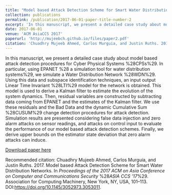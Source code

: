 ```yaml
---
title: "Model based Attack Detection Scheme for Smart Water Distribution Networks"
collection: publications
permalink: /publication/2017-06-01-paper-title-number-2
excerpt: 'In this manuscript, we present a detailed case study about model based attack detection procedures for Cyber Physical Systems (CPSs). In particular, using EPANET that is a simulation tool for water distribution systems, we simulate a Water Distribution Network. Using this data and subspace identification techniques, an input output Linear Time Invariant model for the network is obtained. This model is used to derive a Kalman filter to estimate the evolution of the system dynamics. Then, residual variables are constructed by subtracting data coming from EPANET and the estimates of the Kalman filter. We use these residuals and the Bad Data and the dynamic Cumulative Sum change detection procedures for attack detection. Simulation results are presented considering false data injection and zero alarm attacks on sensor readings, and attacks on control input to evaluate the performance of our model based attack detection schemes. Finally, we derive upper bounds on the estimator state deviation that zero alarm attacks can induce.'
date: 2017-06-01
venue: 'ACM AsiaCCS 2017'
paperurl: 'http://mujeebch.github.io/files/paper2.pdf'
citation: 'Chuadhry Mujeeb Ahmed, Carlos Murguia, and Justin Ruths. 2017. Model based Attack Detection Scheme for Smart Water Distribution Networks. In <i>Proceedings of the 2017 ACM on Asia Conference on Computer and Communications Security</i> %28<i>ASIA CCS '17</i>%29. Association for Computing Machinery, New York, NY, USA, 101–113. DOI:https://doi.org/10.1145/3052973.3053011.'
---
```

In this manuscript, we present a detailed case study about model based attack detection procedures for Cyber Physical Systems %28CPSs%29. In particular, using EPANET %28 a simulation tool for water distribution systems%29, we simulate a Water Distribution Network %28WDN%29. Using this data and subspace identification techniques, an input output Linear Time Invariant %28LTI%29 model for the network is obtained. This model is used to derive a Kalman filter to estimate the evolution of the system dynamics. Then, residual variables are constructed by subtracting data coming from EPANET and the estimates of the Kalman filter. We use these residuals and the Bad Data and the dynamic Cumulative Sum %28CUSUM%29 change detection procedures for attack detection. Simulation results are presented considering false data injection and zero alarm attacks on sensor readings, and attacks on control input to evaluate the performance of our model based attack detection schemes. Finally, we derive upper bounds on the estimator state deviation that zero alarm attacks can induce.

[Download paper here](http://mujeebch.github.io/files/paper2.pdf)

Recommended citation: Chuadhry Mujeeb Ahmed, Carlos Murguia, and Justin Ruths. 2017. Model based Attack Detection Scheme for Smart Water Distribution Networks. In <i>Proceedings of the 2017 ACM on Asia Conference on Computer and Communications Security</i> %28<i>ASIA CCS '17</i>%29. Association for Computing Machinery, New York, NY, USA, 101–113. DOI:https://doi.org/10.1145/3052973.3053011.